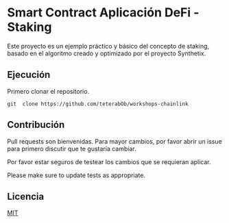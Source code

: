 # Smart Contract Aplicación DeFi - Staking

Este proyecto es un ejemplo práctico y básico del concepto de staking, basado en el algoritmo
creado y optimizado por el proyecto Synthetix. 

## Ejecución

Primero clonar el repositorio.

```
git  clone https://github.com/teterabOb/workshops-chainlink
```

## Contribución
Pull requests son bienvenidas. Para mayor cambios, por favor abrir un issue para primero discutir que te gustaría cambiar.

Por favor estar seguros de testear los cambios que se requieran aplicar.

Please make sure to update tests as appropriate.

## Licencia
[MIT](https://choosealicense.com/licenses/mit/)

